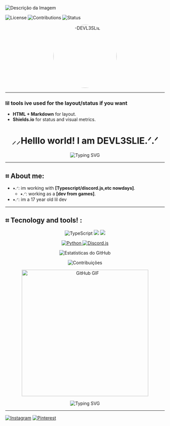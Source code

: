 ![Descrição da Imagem](https://i.pinimg.com/736x/f0/a8/c3/f0a8c32293f93c2bd2006c35062315ec.jpg)

![License](https://img.shields.io/badge/License-MIT-white?style=flat-square)
![Contributions](https://img.shields.io/badge/Contributions-Welcome-white?style=flat-square)
![Status](https://img.shields.io/badge/Status-Active-success?style=flat-square)
<p align="center">
  <img src="https://i.pinimg.com/736x/2c/6c/c7/2c6cc7dc336c75c50ef194569b82e15c.jpg" alt="-DEVL3SLIE" width="200" height="200" style="border-radius: 50%; object-fit: cover;"> 
</p> 

---
### lil tools ive used for the layout/status if you want
- **HTML + Markdown** for layout.
- **Shields.io** for status and visual metrics.
<h1 align="center">⸝⸝Helllo world! I am DEVL3SLIE.ᐟ.ᐟ</h1>

<p align="center">
  <img src="https://readme-typing-svg.herokuapp.com?font=Fira+Code&weight=500&size=20&duration=4000&pause=800&color=58A6FF&center=true&vCenter=true&multiline=true&width=435&height=45&lines=-ˋˏ✄┈┈┈┈;loves+tecnology+%E2%9C%8F%EF%B8%8F" alt="Typing SVG" />
</p>

---

## ⌗ About me:
- ⭑.ᐟ: im working with **[Typescript/discord.js,etc nowdays]**.
  - ⭑.ᐟ: working as a **[dev from games]**.
- ⭑.ᐟ: im a 17 year old lil dev
---

## ⌗ Tecnology and tools! :
<p align="center">
 <img src="https://img.shields.io/badge/TypeScript-007ACC?style=for-the-badge&logo=typescript&logoColor=white" alt="TypeScript" />
  <img src="https://img.shields.io/badge/JavaScript-323330?style=for-the-badge&logo=javascript&logoColor=F7DF1E" />
  <img src="https://img.shields.io/badge/React-20232A?style=for-the-badge&logo=react&logoColor=61DAFB" />
<p align="center">
  <a href="https://www.typescriptlang.org/" target="_blank">
  <a href="https://discord.js.org/" target="_blank">
 <img src="https://img.shields.io/badge/Python-3776AB?style=for-the-badge&logo=python&logoColor=white" alt="Python" />
    <img src="https://img.shields.io/badge/discord.js-5865F2?style=for-the-badge&logo=discord&logoColor=white" alt="Discord.js">
  </a>
</p>
</p>
<p align="center">
  <img src="https://github-readme-stats.vercel.app/api?username=L3SLAYDABAHIA&show_icons=true&theme=radical" alt="Estatísticas do GitHub" />
</p>

<p align="center">
  <img src="https://github-readme-streak-stats.herokuapp.com/?user=L3SLAYDABAHIA&theme=radical" alt="Contribuições" />
</p>

<p align="center">
  <img src="https://i.pinimg.com/originals/58/ef/84/58ef8425f24e05c06c122f123efbe122.gif" alt="GitHub GIF" width="400"/>
</p>
<!-- Banner de Boas-Vindas -->
<p align="center">
  <img src="https://readme-typing-svg.demolab.com?font=Fira+Code&weight=600&size=24&duration=4000&pause=1000&color=F75C7E&center=true&vCenter=true&width=435&lines=;BYE BYEE!!" alt="Typing SVG" />
</p>

---

[![Instagram](https://img.shields.io/badge/Instagram-%23E4405F.svg?style=for-the-badge&logo=Instagram&logoColor=white)](https://www.instagram.com/isisprudentemartins/profilecard/?igsh=ZXo5aGxnMzk3cWY3/)
[![Pinterest](https://img.shields.io/badge/Pinterest-%23E60023.svg?style=for-the-badge&logo=Pinterest&logoColor=white)](https://pin.it/3N2Gnw4eM/)